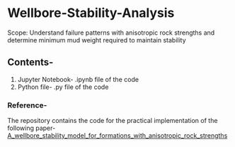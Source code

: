 # Wellbore-Stability-Analysis
Scope: Understand failure patterns with anisotropic rock strengths and determine minimum mud weight required to maintain stability

## Contents-
1. Jupyter Notebook- .ipynb file of the code
2. Python file- .py file of the code

### Reference-
The repository contains the code for the practical implementation of the following paper- [A_wellbore_stability_model_for_formations_with_anisotropic_rock_strengths](https://www.researchgate.net/publication/271414193_A_wellbore_stability_model_for_formations_with_anisotropic_rock_strengths)

